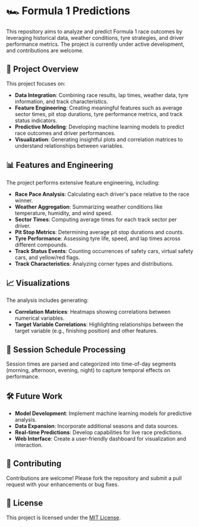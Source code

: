 # 🏎️ Formula 1 Predictions

This repository aims to analyze and predict Formula 1 race outcomes by leveraging historical data, weather conditions, tyre strategies, and driver performance metrics. The project is currently under active development, and contributions are welcome.

## 📌 Project Overview

This project focuses on:

- **Data Integration**: Combining race results, lap times, weather data, tyre information, and track characteristics.
- **Feature Engineering**: Creating meaningful features such as average sector times, pit stop durations, tyre performance metrics, and track status indicators.
- **Predictive Modeling**: Developing machine learning models to predict race outcomes and driver performances.
- **Visualization**: Generating insightful plots and correlation matrices to understand relationships between variables.

## 📊 Features and Engineering

The project performs extensive feature engineering, including:

- **Race Pace Analysis**: Calculating each driver's pace relative to the race winner.
- **Weather Aggregation**: Summarizing weather conditions like temperature, humidity, and wind speed.
- **Sector Times**: Computing average times for each track sector per driver.
- **Pit Stop Metrics**: Determining average pit stop durations and counts.
- **Tyre Performance**: Assessing tyre life, speed, and lap times across different compounds.
- **Track Status Events**: Counting occurrences of safety cars, virtual safety cars, and yellow/red flags.
- **Track Characteristics**: Analyzing corner types and distributions.

## 📈 Visualizations

The analysis includes generating:

- **Correlation Matrices**: Heatmaps showing correlations between numerical variables.
- **Target Variable Correlations**: Highlighting relationships between the target variable (e.g., finishing position) and other features.

## 📅 Session Schedule Processing

Session times are parsed and categorized into time-of-day segments (morning, afternoon, evening, night) to capture temporal effects on performance.

## 🛠️ Future Work

- **Model Development**: Implement machine learning models for predictive analysis.
- **Data Expansion**: Incorporate additional seasons and data sources.
- **Real-time Predictions**: Develop capabilities for live race predictions.
- **Web Interface**: Create a user-friendly dashboard for visualization and interaction.

## 🤝 Contributing

Contributions are welcome! Please fork the repository and submit a pull request with your enhancements or bug fixes.

## 📄 License

This project is licensed under the [MIT License](LICENSE).

